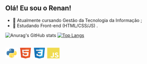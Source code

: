 ## Olá! Eu sou o Renan!

- 🔭 Atualmente cursando Gestão da Tecnologia da Informação ;
- 🌱 Estudando Front-end (HTML/CSS/JS) .

![Anurag's GitHub stats](https://github-readme-stats.vercel.app/api?username=RenanSMA&show_icons=true&theme=merko)
[![Top Langs](https://github-readme-stats.vercel.app/api/top-langs/?username=RenanSMA&layout=compact&theme=merko)](https://github.com/RenanSMA/github-readme-stats)

<div style="display: inline_block"><br>
  <img align="center" alt="Python" height="35" width="40" src="https://raw.githubusercontent.com/devicons/devicon/master/icons/python/python-original.svg">
  <img align="center" alt="HTML" height="35" width="40" src="https://raw.githubusercontent.com/devicons/devicon/master/icons/html5/html5-original.svg">
  <img align="center" alt="CSS" height="35" width="40" src="https://raw.githubusercontent.com/devicons/devicon/master/icons/css3/css3-original.svg">
  <img align="center" alt="JS" height="35" width="40" src="https://raw.githubusercontent.com/devicons/devicon/master/icons/javascript/javascript-plain.svg">
</div>  


